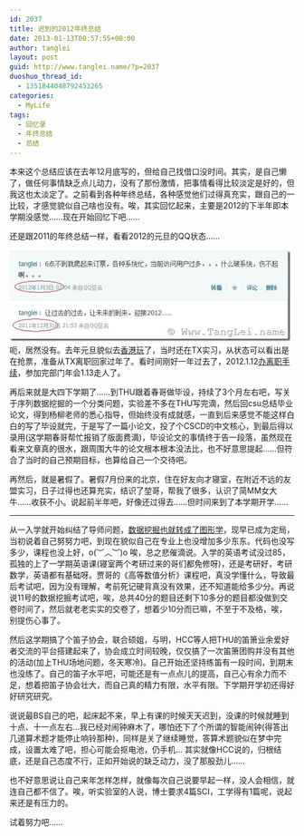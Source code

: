 ```yaml
---
id: 2037
title: 迟到的2012年终总结
date: 2013-01-13T00:57:55+00:00
author: tanglei
layout: post
guid: http://www.tanglei.name/?p=2037
duoshuo_thread_id:
  - 1351844048792453265
categories:
  - MyLife
tags:
  - 回忆录
  - 年终总结
  - 总结
---
```

本来这个总结应该在去年12月底写的，但给自己找借口没时间。其实，是自己懒了，做任何事情缺乏点儿动力，没有了那份激情，把事情看得比较淡定是好的，但我这也太淡定了。之前看到各种年终总结，各种感觉他们过得真充实，跟自己的一比较，才感觉貌似自己啥也没有。唉，其实回忆起来，主要是2012的下半年即本学期没感觉……现在开始回忆下吧……

还是跟2011的年终总结一样，看看2012的元旦的QQ状态……

[<img title="2012-mood" style="border-left-width: 0px; border-right-width: 0px; background-image: none; border-bottom-width: 0px; float: left; padding-top: 0px; padding-left: 0px; margin: 2px 10px 5px 0px; display: inline; padding-right: 0px; border-top-width: 0px" border="0" alt="2012-mood" align="left" src="/wp-content/uploads/2013/01/2012-mood_thumb.jpg" width="497" height="160" />](/wp-content/uploads/2013/01/2012-mood.jpg)

呃，居然没有。去年元旦貌似去[香港玩](http://www.tanglei.name/my-travel-to-hongkong/)了，当时还在TX实习，从状态可以看出是在抢票，准备从TX离职回家过年了。看时间刚好一年过去了，2012.1.12[办离职手续](http://www.tanglei.name/end-up-with-my-internship-in-tencent/)，参加完部门年会1.13走人了。

再后来就是大四下学期了……到THU跟着春哥做毕设，持续了3个月左右吧，写关于序列数据挖掘的一个分类问题，实验差不多在THU写完滴，然后回csu总结毕业论文，得到杨柳老师的悉心指导，但始终没有成就感，一直到后来感觉不能这样白白的写了毕设就完，于是写了一篇小论文，投了个CSCD的中文核心，到最后得以录用(这学期春哥帮忙报销了版面费滴)，毕设论文的事情终于告一段落，虽然现在看来文章真的很水，跟周围大牛的论文根本根本没法比，也不好意思提起……但符合了当时的自己预期目标，也算给自己一个交待吧。

再然后，就是暑假了。暑假7月份来的北京，住在好友向才寝室，在附近不远的友盟实习，日子过得也还算充实，结识了堃哥，帮我了很多，认识了简MM女大牛……收获不小。说起前半年吧，好像还过得去……但时间来到了本学期开学…… 

* * *

从一入学就开始纠结了导师问题，[数据挖掘也就转成了图形学](http://www.tanglei.name/from-datamining-to-graphics/)，现早已成为定局，当初说着自己努努力吧，到现在貌似自己在专业上也没增加多少东东。代码也没写多少，课程也没上好，o(︶︿︶)o 唉，总之悲催滴说。入学的英语考试没过85，孤独的上了一学期英语课(寝室两个考研过来的哥们都免修呀)，还是考研好，考研数学，英语都有基础呀。贾哥的《高等数值分析》课程吧，真没学懂什么，导致最后考试吧，因为没有理解，考前死记硬背真没有效果，还不知道能给多少分。再说说11号的数据挖掘考试吧，唉，总共40分的题目还剩下10多分的题目都没做到交卷时间了，然后就老老实实的交卷了，想着少10分而已嘛，不至于不及格，唉，别提伤心事了。

然后这学期搞了个笛子协会，联合硕姐，与明，HCC等人把THU的笛箫业余爱好者交流的平台搭建起来了，协会成立时间较晚，仅仅搞了一次笛箫团购并没有其他的活动(加上THU场地问题，冬天寒冷)。自己开始还坚持练笛有一段时间，到期末也没练了。自己的笛子水平吧，可能还是有一点点儿的提高，自己心有余力而不足，想着把笛子协会壮大，而自己真的精力有限，水平有限。下学期开学初还得好好研究研究。

说说最BS自己的吧，起床起不来，早上有课的时候天天迟到，没课的时候就睡到十点、十一点左右…我已经对闹钟麻木了，哪怕还下了个所谓的智能闹钟(得答出几道算术题才能停止响铃那种)，同样是关了继续睡觉，答算术题貌似在梦中完成，设置太难了吧，担心可能会抠电池，仍手机… 其实就像HCC说的，归根结底，还是自己态度不行，正如开始说的缺乏动力，没了那股劲儿……

也不好意思说让自己来年怎样怎样，就像每次自己说要早起一样，没人会相信，就连自己都不信了。唉，听实验室的人说，博士要求4篇SCI，工学得有1篇呢，说起来还是有压力的。

试着努力吧……
